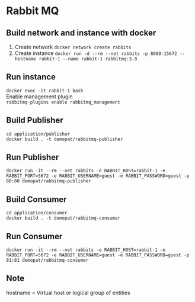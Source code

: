 # Rabbit MQ

## Build network and instance with docker
1. Create network
```docker network create rabbits```
2. Create instance
```docker run -d --rm --net rabbits -p 8080:15672 --hostname rabbit-1 --name rabbit-1 rabbitmq:3.8```

## Run instance
```docker exec -it rabbit-1 bash```</br>
Enable management plugin</br>
```rabbitmq-plugins enable rabbitmq_management```

## Build Publisher
```cd application/publisher ```</br>
```docker build . -t demopat/rabbitmq-publisher```

## Run Publisher
```docker run -it --rm --net rabbits -e RABBIT_HOST=rabbit-1 -e RABBIT_PORT=5672 -e RABBIT_USERNAME=guest -e RABBIT_PASSWORD=guest -p 80:80 demopat/rabbitmq-publisher```

## Build Consumer
```cd application/consumer```</br>
```docker build . -t demopat/rabbitmq-consumer```

## Run Consumer
```docker run -it --rm --net rabbits -e RABBIT_HOST=rabbit-1 -e RABBIT_PORT=5672 -e RABBIT_USERNAME=guest -e RABBIT_PASSWORD=guest -p 81:81 demopat/rabbitmq-consumer```


## Note
hostname = Virtual host or logical group of entities
